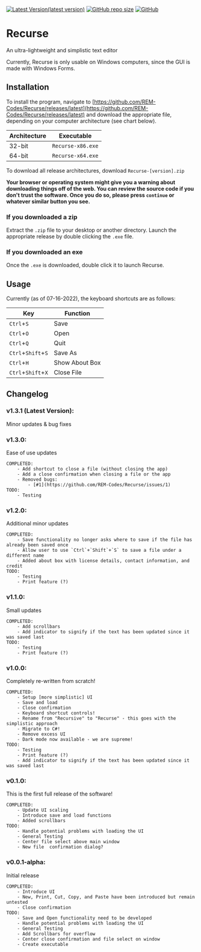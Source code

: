 [![Latest Version(latest version)](https://img.shields.io/github/v/release/REM-Codes/Recurse?include_prereleases&label=latest%20release&style=for-the-badge)](https://github.com/REM-Codes/Recurse/releases)
[![GitHub repo size](https://img.shields.io/github/repo-size/REM-Codes/Recurse?style=for-the-badge)](https://github.com/REM-Codes/Recurse)
[![GitHub](https://img.shields.io/github/license/REM-Codes/Recurse?style=for-the-badge)](https://github.com/REM-Codes/Recurse/blob/main/LICENSE)

# **Recurse**
An ultra-lightweight and simplistic text editor

Currently, Recurse is only usable on Windows computers, since the GUI is made with Windows Forms.

## Installation
To install the program, navigate to [https://github.com/REM-Codes/Recurse/releases/latest](https://github.com/REM-Codes/Recurse/releases/latest) and download the appropriate file, depending on your computer architecture (see chart  below).

|Architecture|Executable|
|---|---|
|32-bit|`Recurse-x86.exe`|
|64-bit|`Recurse-x64.exe`|

To download all release architectures, download `Recurse-[version].zip`

**Your browser or operating system might give you a warning about downloading things off of the web. You can review the source code if you don't trust the software. Once you do so, please press `continue` or whatever similar button you see.** 

### If you downloaded a zip
Extract the `.zip` file to your desktop or another directory.
Launch the appropriate release by double clicking the `.exe` file.

### If you downloaded an exe
Once the `.exe` is downloaded, double click it to launch Recurse.

## Usage
Currently (as of 07-16-2022), the keyboard shortcuts are as follows:

|Key|Function|
|---|---|
|`Ctrl`+`S`|Save|
|`Ctrl`+`O`|Open|
|`Ctrl`+`Q`|Quit|
|`Ctrl`+`Shift`+`S`|Save As|
|`Ctrl`+`H`|Show About Box|
|`Ctrl`+`Shift`+`X`|Close File|

## Changelog
### v1.3.1 (Latest Version):
Minor updates & bug fixes

### v1.3.0:
Ease of use updates
    
    COMPLETED:
        - Add shortcut to close a file (without closing the app)
        - Add a close confirmation when closing a file or the app
        - Removed bugs:
            - [#1](https://github.com/REM-Codes/Recurse/issues/1)
    TODO:
        - Testing

### v1.2.0:
Additional minor updates

    COMPLETED:
        - Save functionality no longer asks where to save if the file has already been saved once
        - Allow user to use `Ctrl`+`Shift`+`S` to save a file under a different name
        - Added about box with license details, contact information, and credit
    TODO:
        - Testing
        - Print feature (?)

### v1.1.0:
Small updates

    COMPLETED:
        - Add scrollbars
        - Add indicator to signify if the text has been updated since it was saved last
    TODO:
        - Testing
        - Print feature (?)

### v1.0.0:
Completely re-written from scratch!

    COMPLETED:
        - Setup [more simplistic] UI
        - Save and load
        - Close confirmation
        - Keyboard shortcut controls!
        - Rename from "Recursive" to "Recurse" - this goes with the simplistic approach
        - Migrate to C#!
        - Remove excess UI
        - Dark mode now available - we are supreme!
    TODO:
        - Testing
        - Print feature (?)
        - Add indicator to signify if the text has been updated since it was saved last

### v0.1.0:
This is the first full release of the software!

    COMPLETED:
        - Update UI scaling
        - Introduce save and load functions
        - Added scrollbars
    TODO:
        - Handle potential problems with loading the UI
        - General Testing
        - Center file select above main window
        - New file  confirmation dialog?

### v0.0.1-alpha:
Initial release

    COMPLETED:
        - Introduce UI
        - New, Print, Cut, Copy, and Paste have been introduced but remain untested
        - Close confirmation
    TODO:
        - Save and Open functionality need to be developed
        - Handle potential problems with loading the UI
        - General Testing
        - Add Scrollbars for overflow
        - Center close confirmation and file select on window
        - Create executable
